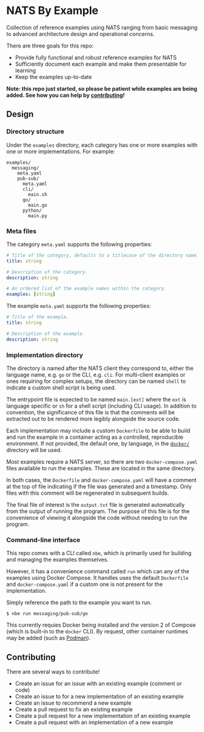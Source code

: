 # NATS By Example

Collection of reference examples using NATS ranging from basic messaging to advanced architecture design and operational concerns.

There are three goals for this repo:

- Provide fully functional and robust reference examples for NATS
- Sufficiently document each example and make them presentable for learning
- Keep the examples up-to-date

**Note: this repo just started, so please be patient while examples are being added. See how you can help by [contributing](#contributing)!**

## Design

### Directory structure

Under the `examples` directory, each category has one or more examples with one or more implementations. For example:

```
examples/
  messaging/
    meta.yaml
    pub-sub/
      meta.yaml
      cli/
        main.sh
      go/
        main.go
      python/
        main.py
```

### Meta files

The category `meta.yaml` supports the following properties:

```yaml
# Title of the category, defaults to a titlecase of the directory name.
title: string

# Description of the category.
description: string

# An ordered list of the example names within the category.
examples: [string]
```

The example `meta.yaml` supports the following properties:

```yaml
# Title of the example.
title: string

# Description of the example.
description: string
```

### Implementation directory

The directory is named after the NATS client they correspond to, either the language name, e.g. `go` or the CLI, e.g. `cli`. For multi-client examples or ones requiring for complex setups, the directory can be named `shell` to indicate a custom shell script is being used.

The entrypoint file is expected to be named `main.[ext]` where the `ext` is language specific or `sh` for a shell script (including CLI usage). In addition to convention, the significance of this file is that the comments will be extracted out to be rendered more legibly alongside the source code.

Each implementation may include a custom `Dockerfile` to be able to build and run the example in a container acting as a controlled, reproducible environment. If not provided, the default one, by language, in the [`docker/`](./docker) directory will be used.

Most examples require a NATS server, so there are two `docker-compose.yaml` files available to run the examples. These are located in the same directory.

In both cases, the `Dockerfile` and `docker-compose.yaml` will have a comment at the top of file indicating if the file was generated and a timestamp. Only files with this comment will be regenerated in subsequent builds.

The final file of interest is the `output.txt` file is generated automatically from the output of running the program. The purpose of this file is for the convenience of viewing it alongside the code without needing to run the program.

### Command-line interface

This repo comes with a CLI called `nbe`, which is primarily used for building and managing the examples themselves.

However, it has a convenience command called `run` which can any of the examples using Docker Compose. It handles uses the default `Dockerfile` and `docker-compose.yaml` if a custom one is not present for the implementation.

Simply reference the path to the example you want to run.

```
$ nbe run messaging/pub-sub/go
```

This currently requies Docker being installed and the version 2 of Compose (which is built-in to the `docker` CLI). By request, other container runtimes may be added (such as [Podman](https://podman.io/)).

## Contributing

There are several ways to contribute!

- Create an issue for an issue with an existing example (comment or code)
- Create an issue to for a new implementation of an existing example
- Create an issue to recommend a new example
- Create a pull request to fix an existing example
- Create a pull request for a new implementation of an existing example
- Create a pull request with an implementation of a new example
